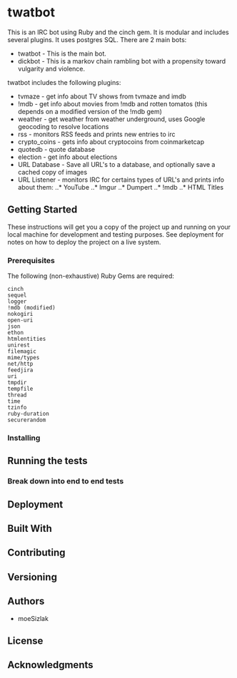 # twatbot

This is an IRC bot using Ruby and the cinch gem.  It is modular and includes several plugins.  It uses postgres SQL.  There are 2 main bots:

* twatbot - This is the main bot.
* dickbot - This is a markov chain rambling bot with a propensity toward vulgarity and violence.

twatbot includes the following plugins:

* tvmaze - get info about TV shows from tvmaze and imdb
* !mdb - get info about movies from !mdb and rotten tomatos (this depends on a modified version of the !mdb gem)
* weather - get weather from weather underground, uses Google geocoding to resolve locations
* rss - monitors RSS feeds and prints new entries to irc
* crypto_coins - gets info about cryptocoins from coinmarketcap
* quotedb - quote database
* election - get info about elections
* URL Database - Save all URL's to a database, and optionally save a cached copy of images
* URL Listener - monitors IRC for certains types of URL's and prints info about them:
..* YouTube
..* Imgur
..* Dumpert
..* !mdb
..* HTML Titles


## Getting Started

These instructions will get you a copy of the project up and running on your local machine for development and testing purposes. See deployment for notes on how to deploy the project on a live system.

### Prerequisites

The following (non-exhaustive) Ruby Gems are required:

```
cinch
sequel
logger
!mdb (modified)
nokogiri
open-uri
json
ethon
htmlentities
unirest
filemagic
mime/types
net/http
feedjira
uri
tmpdir
tempfile
thread
time
tzinfo
ruby-duration
securerandom
```

### Installing


## Running the tests


### Break down into end to end tests


## Deployment


## Built With


## Contributing


## Versioning
 

## Authors

* moeSizlak

## License


## Acknowledgments

